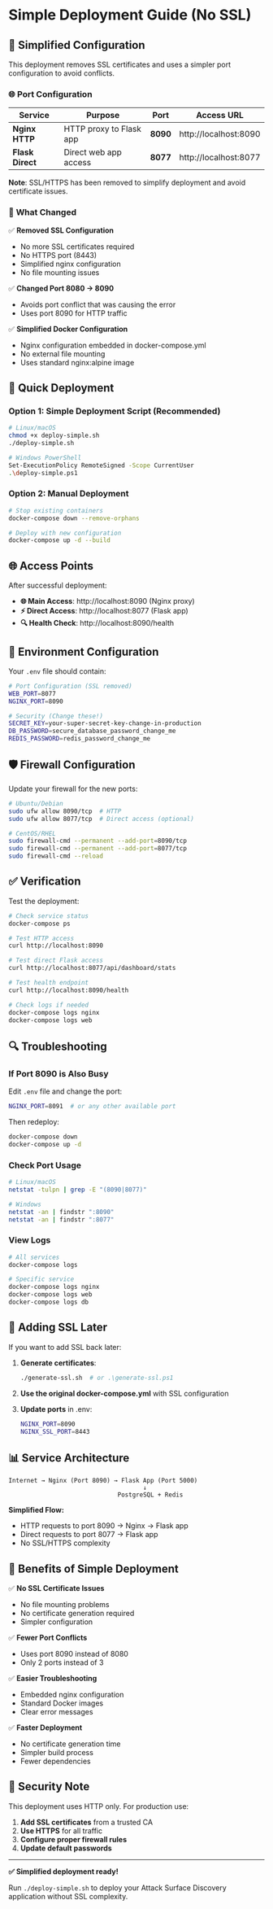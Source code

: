 # Simple Deployment Guide (No SSL)

## 🚀 **Simplified Configuration**

This deployment removes SSL certificates and uses a simpler port configuration to avoid conflicts.

### 🌐 **Port Configuration**

| Service | Purpose | Port | Access URL |
|---------|---------|------|------------|
| **Nginx HTTP** | HTTP proxy to Flask app | **8090** | http://localhost:8090 |
| **Flask Direct** | Direct web app access | **8077** | http://localhost:8077 |

**Note**: SSL/HTTPS has been removed to simplify deployment and avoid certificate issues.

### 🔧 **What Changed**

✅ **Removed SSL Configuration**
- No more SSL certificates required
- No HTTPS port (8443) 
- Simplified nginx configuration
- No file mounting issues

✅ **Changed Port 8080 → 8090**
- Avoids port conflict that was causing the error
- Uses port 8090 for HTTP traffic

✅ **Simplified Docker Configuration**
- Nginx configuration embedded in docker-compose.yml
- No external file mounting
- Uses standard nginx:alpine image

## 🚀 **Quick Deployment**

### **Option 1: Simple Deployment Script (Recommended)**

```bash
# Linux/macOS
chmod +x deploy-simple.sh
./deploy-simple.sh

# Windows PowerShell
Set-ExecutionPolicy RemoteSigned -Scope CurrentUser
.\deploy-simple.ps1
```

### **Option 2: Manual Deployment**

```bash
# Stop existing containers
docker-compose down --remove-orphans

# Deploy with new configuration
docker-compose up -d --build
```

## 🌐 **Access Points**

After successful deployment:

- **🌐 Main Access**: http://localhost:8090 (Nginx proxy)
- **⚡ Direct Access**: http://localhost:8077 (Flask app)
- **🔍 Health Check**: http://localhost:8090/health

## 📝 **Environment Configuration**

Your `.env` file should contain:
```bash
# Port Configuration (SSL removed)
WEB_PORT=8077
NGINX_PORT=8090

# Security (Change these!)
SECRET_KEY=your-super-secret-key-change-in-production
DB_PASSWORD=secure_database_password_change_me
REDIS_PASSWORD=redis_password_change_me
```

## 🛡️ **Firewall Configuration**

Update your firewall for the new ports:

```bash
# Ubuntu/Debian
sudo ufw allow 8090/tcp  # HTTP
sudo ufw allow 8077/tcp  # Direct access (optional)

# CentOS/RHEL
sudo firewall-cmd --permanent --add-port=8090/tcp
sudo firewall-cmd --permanent --add-port=8077/tcp
sudo firewall-cmd --reload
```

## ✅ **Verification**

Test the deployment:

```bash
# Check service status
docker-compose ps

# Test HTTP access
curl http://localhost:8090

# Test direct Flask access
curl http://localhost:8077/api/dashboard/stats

# Test health endpoint
curl http://localhost:8090/health

# Check logs if needed
docker-compose logs nginx
docker-compose logs web
```

## 🔍 **Troubleshooting**

### **If Port 8090 is Also Busy**

Edit `.env` file and change the port:
```bash
NGINX_PORT=8091  # or any other available port
```

Then redeploy:
```bash
docker-compose down
docker-compose up -d
```

### **Check Port Usage**

```bash
# Linux/macOS
netstat -tulpn | grep -E "(8090|8077)"

# Windows
netstat -an | findstr ":8090"
netstat -an | findstr ":8077"
```

### **View Logs**

```bash
# All services
docker-compose logs

# Specific service
docker-compose logs nginx
docker-compose logs web
docker-compose logs db
```

## 🔄 **Adding SSL Later**

If you want to add SSL back later:

1. **Generate certificates**:
   ```bash
   ./generate-ssl.sh  # or .\generate-ssl.ps1
   ```

2. **Use the original docker-compose.yml** with SSL configuration

3. **Update ports** in .env:
   ```bash
   NGINX_PORT=8090
   NGINX_SSL_PORT=8443
   ```

## 📊 **Service Architecture**

```
Internet → Nginx (Port 8090) → Flask App (Port 5000)
                                     ↓
                              PostgreSQL + Redis
```

**Simplified Flow:**
- HTTP requests to port 8090 → Nginx → Flask app
- Direct requests to port 8077 → Flask app
- No SSL/HTTPS complexity

## 🎯 **Benefits of Simple Deployment**

✅ **No SSL Certificate Issues**
- No file mounting problems
- No certificate generation required
- Simpler configuration

✅ **Fewer Port Conflicts**
- Uses port 8090 instead of 8080
- Only 2 ports instead of 3

✅ **Easier Troubleshooting**
- Embedded nginx configuration
- Standard Docker images
- Clear error messages

✅ **Faster Deployment**
- No certificate generation time
- Simpler build process
- Fewer dependencies

## 🔐 **Security Note**

This deployment uses HTTP only. For production use:

1. **Add SSL certificates** from a trusted CA
2. **Use HTTPS** for all traffic
3. **Configure proper firewall rules**
4. **Update default passwords**

---

**✅ Simplified deployment ready!**

Run `./deploy-simple.sh` to deploy your Attack Surface Discovery application without SSL complexity.
